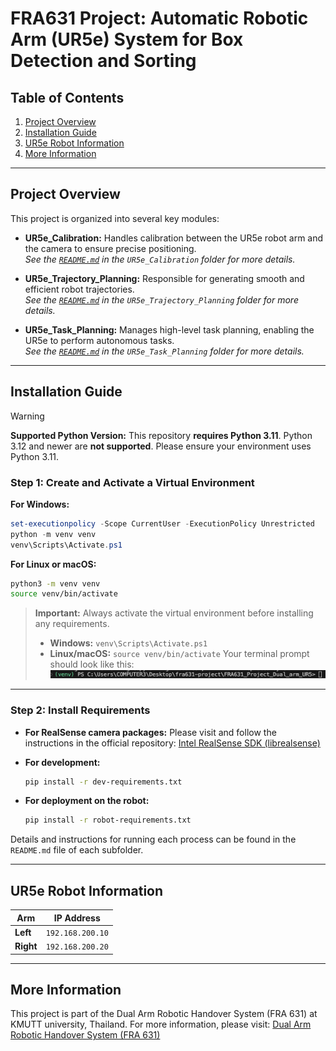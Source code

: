 # FRA631 Project: Automatic Robotic Arm (UR5e) System for Box Detection and Sorting

## Table of Contents
1. [Project Overview](#project-overview)
2. [Installation Guide](#installation-guide)
3. [UR5e Robot Information](#ur5e-robot-information)
4. [More Information](#more-information)

---

## Project Overview

This project is organized into several key modules:

* **UR5e\_Calibration:**
  Handles calibration between the UR5e robot arm and the camera to ensure precise positioning.  
  *See the [`README.md`](./UR5e_Calibration/README.md) in the `UR5e_Calibration` folder for more details.*

* **UR5e\_Trajectory\_Planning:**
  Responsible for generating smooth and efficient robot trajectories.  
  *See the [`README.md`](./UR5e_Trajectory_Planning/README.md) in the `UR5e_Trajectory_Planning` folder for more details.*

* **UR5e\_Task\_Planning:**
  Manages high-level task planning, enabling the UR5e to perform autonomous tasks.  
  *See the [`README.md`](./UR5e_Task_planning/README.md) in the `UR5e_Task_Planning` folder for more details.*

---

## Installation Guide

> [!WARNING] 
> **Supported Python Version:**
> This repository **requires Python 3.11**.
> Python 3.12 and newer are **not supported**.
> Please ensure your environment uses Python 3.11.

### Step 1: Create and Activate a Virtual Environment

**For Windows:**

```powershell
set-executionpolicy -Scope CurrentUser -ExecutionPolicy Unrestricted
python -m venv venv
venv\Scripts\Activate.ps1
```

**For Linux or macOS:**

```bash
python3 -m venv venv
source venv/bin/activate
```

> **Important:**
> Always activate the virtual environment before installing any requirements.
>
> * **Windows:** `venv\Scripts\Activate.ps1`
> * **Linux/macOS:** `source venv/bin/activate`
>   Your terminal prompt should look like this:
>   ![Activated venv example](./images/bash_venv.png)

---

### Step 2: Install Requirements

* **For RealSense camera packages:**
  Please visit and follow the instructions in the official repository:
  [Intel RealSense SDK (librealsense)](https://github.com/IntelRealSense/librealsense?tab=readme-ov-file)

* **For development:**

  ```bash
  pip install -r dev-requirements.txt
  ```

* **For deployment on the robot:**

  ```bash
  pip install -r robot-requirements.txt
  ```

Details and instructions for running each process can be found in the `README.md` file of each subfolder.

---






## UR5e Robot Information

| Arm       | IP Address       |
| --------- | ---------------- |
| **Left**  | `192.168.200.10` |
| **Right** | `192.168.200.20` |




---

## More Information
This project is part of the Dual Arm Robotic Handover System (FRA 631) at KMUTT university, Thailand.
For more information, please visit:
[Dual Arm Robotic Handover System (FRA 631)](https://hcilab.net/uncategorized/dual-arm-robotic-handover-system-fra-631-foundation-robotic/)



